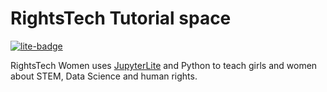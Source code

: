 # RightsTech Tutorial space

[![lite-badge](https://jupyterlite.rtfd.io/en/latest/_static/badge.svg)](https://rightstech.github.io/tutorial)

RightsTech Women uses <a href="https://jupyterlite.rtfd.io">JupyterLite</a> and Python to teach girls and women about STEM, Data Science and human rights.

